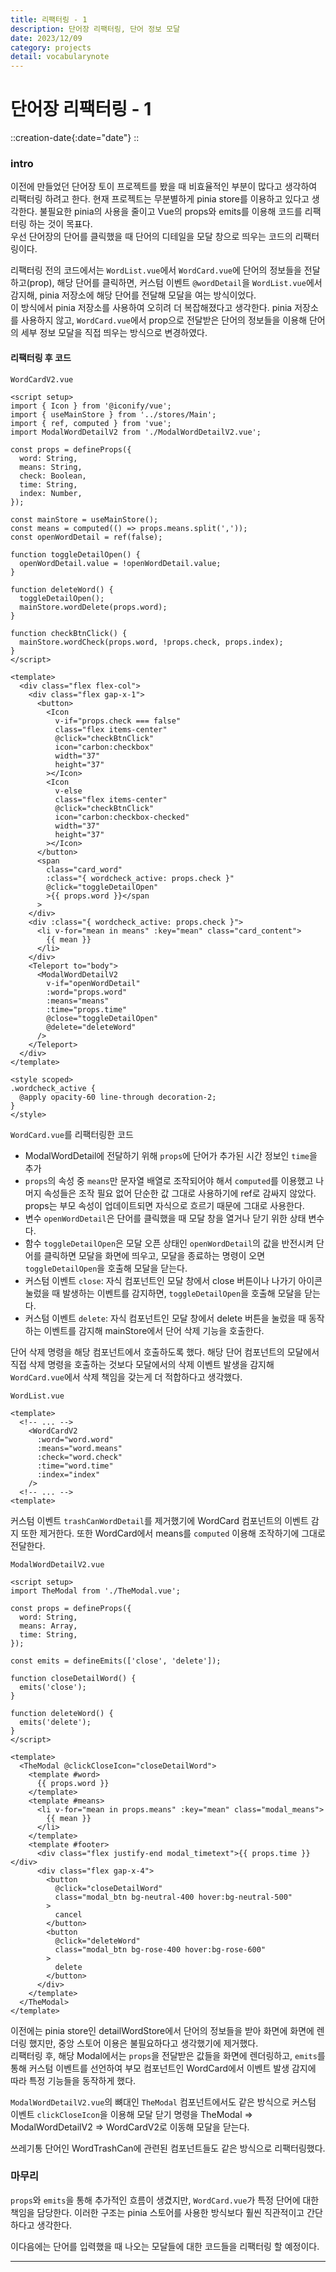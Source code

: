```yaml
---
title: 리팩터링 - 1
description: 단어장 리팩터링, 단어 정보 모달
date: 2023/12/09
category: projects
detail: vocabularynote
---
```


# 단어장 리팩터링 - 1
::creation-date{:date="date"}
::

### intro
이전에 만들었던 단어장 토이 프로젝트를 봤을 때 비효율적인 부분이 많다고 생각하여 리팩터링 하려고 한다.
현재 프로젝트는 무분별하게 pinia store를 이용하고 있다고 생각한다. 
불필요한 pinia의 사용을 줄이고 Vue의 props와 emits를 이용해 코드를 리팩터링 하는 것이 목표다.  
우선 단어장의 단어를 클릭했을 때 단어의 디테일을 모달 창으로 띄우는 코드의 리팩터링이다.

리팩터링 전의 코드에서는 `WordList.vue`에서 `WordCard.vue`에 단어의 정보들을 전달하고(prop), 해당 단어를 클릭하면, 커스텀 이벤트 `@wordDetail`을 `WordList.vue`에서 감지해, pinia 저장소에 해당 단어를 전달해 모달을 여는 방식이었다.  
이 방식에서 pinia 저장소를 사용하여 오히려 더 복잡해졌다고 생각한다. pinia 저장소를 사용하지 않고, `WordCard.vue`에서 prop으로 전달받은 단어의 정보들을 이용해 단어의 세부 정보 모달을 직접 띄우는 방식으로 변경하였다.  

#### 리팩터링 후 코드
`WordCardV2.vue`
```vue
<script setup>
import { Icon } from '@iconify/vue';
import { useMainStore } from '../stores/Main';
import { ref, computed } from 'vue';
import ModalWordDetailV2 from './ModalWordDetailV2.vue';

const props = defineProps({
  word: String,
  means: String,
  check: Boolean,
  time: String,
  index: Number,
});

const mainStore = useMainStore();
const means = computed(() => props.means.split(','));
const openWordDetail = ref(false);

function toggleDetailOpen() {
  openWordDetail.value = !openWordDetail.value;
}

function deleteWord() {
  toggleDetailOpen();
  mainStore.wordDelete(props.word);
}

function checkBtnClick() {
  mainStore.wordCheck(props.word, !props.check, props.index);
}
</script>

<template>
  <div class="flex flex-col">
    <div class="flex gap-x-1">
      <button>
        <Icon
          v-if="props.check === false"
          class="flex items-center"
          @click="checkBtnClick"
          icon="carbon:checkbox"
          width="37"
          height="37"
        ></Icon>
        <Icon
          v-else
          class="flex items-center"
          @click="checkBtnClick"
          icon="carbon:checkbox-checked"
          width="37"
          height="37"
        ></Icon>
      </button>
      <span
        class="card_word"
        :class="{ wordcheck_active: props.check }"
        @click="toggleDetailOpen"
        >{{ props.word }}</span
      >
    </div>
    <div :class="{ wordcheck_active: props.check }">
      <li v-for="mean in means" :key="mean" class="card_content">
        {{ mean }}
      </li>
    </div>
    <Teleport to="body">
      <ModalWordDetailV2
        v-if="openWordDetail"
        :word="props.word"
        :means="means"
        :time="props.time"
        @close="toggleDetailOpen"
        @delete="deleteWord"
      />
    </Teleport>
  </div>
</template>

<style scoped>
.wordcheck_active {
  @apply opacity-60 line-through decoration-2;
}
</style>
```
`WordCard.vue`를 리팩터링한 코드 
- ModalWordDetail에 전달하기 위해  `props`에 단어가 추가된 시간 정보인 `time`을 추가
- `props`의 속성 중 `means`만 문자열 배열로 조작되어야 해서 `computed`를 이용했고 나머지 속성들은 조작 필요 없어 단순한 값 그대로 사용하기에 ref로 감싸지 않았다. props는 부모 속성이 업데이트되면 자식으로 흐르기 때문에 그대로 사용한다.  
- 변수 `openWordDetail`은 단어를 클릭했을 때 모달 창을 열거나 닫기 위한 상태 변수다.
- 함수 `toggleDetailOpen`은 모달 오픈 상태인 `openWordDetail`의 값을 반전시켜 단어를 클릭하면 모달을 화면에 띄우고, 모달을 종료하는 명령이 오면 `toggleDetailOpen`을 호출해 모달을 닫는다.
- 커스텀 이벤트 `close`: 자식 컴포넌트인 모달 창에서 close 버튼이나 나가기 아이콘 눌렀을 때 발생하는 이벤트를 감지하면, `toggleDetailOpen`을 호출해 모달을 닫는다.
- 커스텀 이벤트 `delete`: 자식 컴포넌트인 모달 창에서 delete 버튼을 눌렀을 때 동작하는 이벤트를 감지해 mainStore에서 단어 삭제 기능을 호출한다.  

단어 삭제 명령을 해당 컴포넌트에서 호출하도록 했다. 해당 단어 컴포넌트의 모달에서 직접 삭제 명령을 호출하는 것보다 모달에서의 삭제 이벤트 발생을 감지해 `WordCard.vue`에서 삭제 책임을 갖는게 더 적합하다고 생각했다.

`WordList.vue`
```vue
<template>
  <!-- ... -->
    <WordCardV2
      :word="word.word"
      :means="word.means"
      :check="word.check"
      :time="word.time"
      :index="index"
    />
  <!-- ... -->
<template>
```

커스텀 이벤트 `trashCanWordDetail`를 제거했기에 WordCard 컴포넌트의 이벤트 감지 또한 제거한다. 또한 WordCard에서 means를 `computed` 이용해 조작하기에 그대로 전달한다. 

`ModalWordDetailV2.vue`
```vue
<script setup>
import TheModal from './TheModal.vue';

const props = defineProps({
  word: String,
  means: Array,
  time: String,
});

const emits = defineEmits(['close', 'delete']);

function closeDetailWord() {
  emits('close');
}

function deleteWord() {
  emits('delete');
}
</script>

<template>
  <TheModal @clickCloseIcon="closeDetailWord">
    <template #word>
      {{ props.word }}
    </template>
    <template #means>
      <li v-for="mean in props.means" :key="mean" class="modal_means">
        {{ mean }}
      </li>
    </template>
    <template #footer>
      <div class="flex justify-end modal_timetext">{{ props.time }}</div>
      <div class="flex gap-x-4">
        <button
          @click="closeDetailWord"
          class="modal_btn bg-neutral-400 hover:bg-neutral-500"
        >
          cancel
        </button>
        <button
          @click="deleteWord"
          class="modal_btn bg-rose-400 hover:bg-rose-600"
        >
          delete
        </button>
      </div>
    </template>
  </TheModal>
</template>

```
이전에는 pinia store인 detailWordStore에서 단어의 정보들을 받아 화면에 화면에 렌더링 했지만, 중앙 스토어 이용은 불필요하다고 생각했기에 제거했다.  
리팩터링 후, 해당 Modal에서는 `props`을 전달받은 값들을 화면에 렌더링하고, `emits`를 통해 커스텀 이벤트를 선언하여 부모 컴포넌트인 WordCard에서 이벤트 발생 감지에 따라 특정 기능들을 동작하게 했다.  

`ModalWordDetailV2.vue`의 뼈대인 `TheModal` 컴포넌트에서도 같은 방식으로 커스텀 이벤트 `clickCloseIcon`을 이용해 모달 닫기 명령을 TheModal => ModalWordDetailV2 => WordCardV2로 이동해 모달을 닫는다.  

쓰레기통 단어인 WordTrashCan에 관련된 컴포넌트들도 같은 방식으로 리팩터링했다.  

### 마무리
`props`와 `emits`을 통해 추가적인 흐름이 생겼지만, `WordCard.vue`가 특정 단어에 대한 책임을 담당한다. 이러한 구조는 pinia 스토어를 사용한 방식보다 훨씬 직관적이고 간단하다고 생각한다.  

이다음에는 단어를 입력했을 때 나오는 모달들에 대한 코드들을 리팩터링 할 예정이다.

---